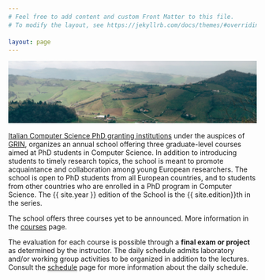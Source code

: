 ```yaml
---
# Feel free to add content and custom Front Matter to this file.
# To modify the layout, see https://jekyllrb.com/docs/themes/#overriding-theme-defaults

layout: page
---
```


[![A view from Bertinoro](assets/img/slider1.png)](#)

[Italian Computer Science PhD granting institutions](http://www.disi.unige.it/dottorato/coordinamento/) under the auspices of [GRIN](http://www.grin-informatica.it/), organizes an annual school offering three graduate-level courses aimed at PhD students in Computer Science.
In addition to introducing students to timely research topics, the school is meant to promote acquaintance and collaboration among young European researchers.
The school is open to PhD students from all European countries, and to students from other countries who are enrolled in a PhD program in Computer Science.
The {{ site.year }} edition of the School is the {{ site.edition}}th in the series.

The school offers three courses yet to be announced.
More information in the [courses](/courses) page.

The evaluation for each course is possible through a **final exam or project** as determined by the instructor.
The daily schedule admits laboratory and/or working group activities to be organized in addition to the lectures.
Consult the [schedule](/schedule) page for more information about the daily schedule.
